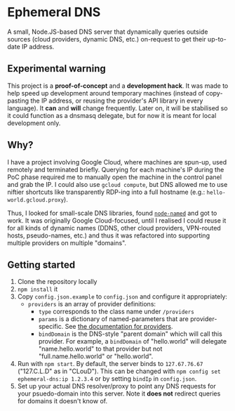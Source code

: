 # Ephemeral DNS

A small, Node.JS-based DNS server that dynamically queries outside sources (cloud providers, dynamic DNS, etc.) on-request to get their up-to-date IP address.

## Experimental warning

This project is a **proof-of-concept** and a **development hack**. It was made to help speed up development around temporary machines (instead of copy-pasting the IP address, or reusing the provider's API library in every language). It **can** and **will** change frequently. Later on, it will be stabilised so it could function as a dnsmasq delegate, but for now it is meant for local development only.

## Why?

I have a project involving Google Cloud, where machines are spun-up, used remotely and terminated briefly. Querying for each machine's IP during the PoC phase required me to manually open the machine in the control panel and grab the IP. I could also use `gcloud compute`, but DNS allowed me to use niftier shortcuts like transparently RDP-ing into a full hostname (e.g.: `hello-world.gcloud.proxy`).

Thus, I looked for small-scale DNS libraries, found [`node-named`](https://github.com/trevoro/node-named) and got to work. It was originally Google Cloud-focused, until I realised I could reuse it for all kinds of dynamic names (DDNS, other cloud providers, VPN-routed hosts, pseudo-names, etc.) and thus it was refactored into supporting multiple providers on multiple "domains".

## Getting started

1. Clone the repository locally
2. `npm install` it
3. Copy `config.json.example` to `config.json` and configure it appropriately:
   * `providers` is an array of provider definitions:
     * `type` corresponds to the class name under `/providers`
     * `params` is a dictionary of named-parameters that are provider-specific. See [the documentation for providers](providers/README.md).
     * `bindDomain` is the DNS-style "parent domain" which will call this provider. For example, a `bindDomain` of "hello.world" will delegate "name.hello.world" to that provider but not "full.name.hello.world" or "hello.world".
4. Run with `npm start`. By default, the server binds to `127.67.76.67` ("127.C.L.D" as in "CLouD"). This can be changed with `npm config set ephemeral-dns:ip 1.2.3.4` or by setting `bindIp` in `config.json`.
5. Set up your actual DNS resolver/proxy to point any DNS requests for your psuedo-domain into this server. Note it **does not** redirect queries for domains it doesn't know of.